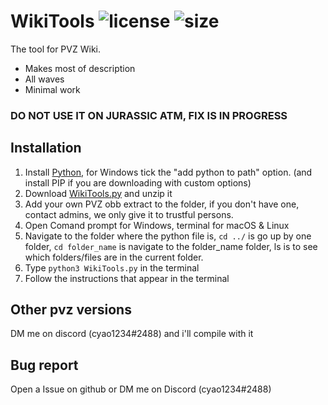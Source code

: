 # WikiTools ![license](https://img.shields.io/github/license/cheyao/WikiTools?style=flat&logo=apache) ![size](https://img.shields.io/github/languages/code-size/cheyao/WikiTools)

The tool for PVZ Wiki.

- Makes most of description
- All waves
- Minimal work

### DO NOT USE IT ON JURASSIC ATM, FIX IS IN PROGRESS

## Installation
1. Install [Python](https://www.python.org/downloads/), for Windows tick the "add python to path" option. (and install PIP if you are downloading with custom options)
2. Download [WikiTools.py](https://github.com/cheyao/WikiTools/archive/refs/heads/master.zip) and unzip it
3. Add your own PVZ obb extract to the folder, if you don't have one, contact admins, we only give it to trustful persons.
5. Open Comand prompt for Windows, terminal for macOS & Linux
6. Navigate to the folder where the python file is, `cd ../` is go up by one folder, `cd folder_name` is navigate to the folder_name folder, ls is to see which folders/files are in the current folder.
7. Type `python3 WikiTools.py` in the terminal
8. Follow the instructions that appear in the terminal

## Other pvz versions
DM me on discord (cyao1234#2488) and i'll compile with it

## Bug report
Open a Issue on github or DM me on Discord (cyao1234#2488)
